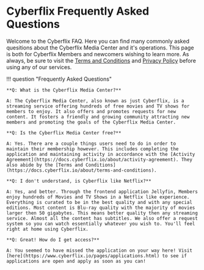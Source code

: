 # Cyberflix Frequently Asked Questions
Welcome to the Cyberflix FAQ. Here you can find many commonly asked quesitions about the Cyberflix Media Center and it's operations. This page is both for Cyberflix Members and newcomers wishing to learn more. As always, be sure to visit the [Terms and Conditions](https://docs.cyberflix.io/about/terms-and-conditions) and [Privacy Policy](https://docs.cyberflix.io/about/privacy-policy) before using any of our services.

!!! question "Frequently Asked Questions"

    **Q: What is the Cyberflix Media Center?**

    A: The Cyberflix Media Center, also known as just Cyberflix, is a streaming service offering hundreds of free movies and TV shows for members to enjoy. It also offers and promotes requests for new content. It fosters a friendly and growing community attracting new members and promoting the goals of the Cyberflix Media Center.

    **Q: Is the Cyberflix Media Center free?**

    A: Yes. There are a couple things users need to do in order to maintain their membership however. This includes completing the application and maintaining activity in accordance with the [Activity Agreement](https://docs.cyberflix.io/about/activity-agreement). They also abide by the [Terms and Conditions](https://docs.cyberflix.io/about/terms-and-conditions).

    **Q: I don't understand, is Cyberflix like Netflix?**

    A: Yes, and better. Through the frontend application Jellyfin, Members enjoy hundreds of Movies and TV Shows in a Netflix like experience. Everything is curated to be in the best quality and with any special editions. Most content is Blu-ray quality with the majority of movies larger then 50 gigabytes. This means better quality then any streaming service. Almost all the content has subtitles. We also offer a request system so you can watch essentially whatever you wish to. You'll feel right at home using Cyberflix.

    **Q: Great! How do I get access?**

    A: You seemed to have missed the application on your way here! Visit [here](https://www.cyberflix.io/pages/applications.html) to see if applications are open and apply as soon as you can!